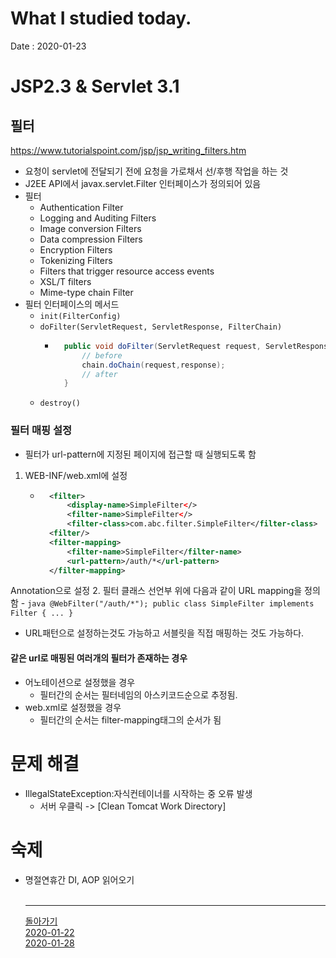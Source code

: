 # What I studied today.
Date : 2020-01-23

# JSP2.3 & Servlet 3.1
## 필터
https://www.tutorialspoint.com/jsp/jsp_writing_filters.htm
- 요청이 servlet에 전달되기 전에 요청을 가로채서 선/후행 작업을 하는 것
- J2EE API에서 javax.servlet.Filter 인터페이스가 정의되어 있음
- 필터
    - Authentication Filter
    - Logging and Auditing Filters
    - Image conversion Filters
    - Data compression Filters
    - Encryption Filters
    - Tokenizing Filters
    - Filters that trigger resource access events
    - XSL/T filters
    - Mime-type chain Filter
- 필터 인터페이스의 메서드
    - `init(FilterConfig)`
    - `doFilter(ServletRequest, ServletResponse, FilterChain)`
        - ``` java
            public void doFilter(ServletRequest request, ServletResponse response, FilterChain chain) throws IOException, Servlet Exception{
                // before
                chain.doChain(request,response);
                // after 
            }
            ```    
    - `destroy()`
### 필터 매핑 설정
- 필터가 url-pattern에 지정된 페이지에 접근할 때 실행되도록 함
1. WEB-INF/web.xml에 설정
    - ```xml
        <filter>
            <display-name>SimpleFilter</>
            <filter-name>SimpleFilter</>
            <filter-class>com.abc.filter.SimpleFilter</filter-class>
        <filter/>
        <filter-mapping>
            <filter-name>SimpleFilter</filter-name>
            <url-pattern>/auth/*</url-pattern>
        </filter-mapping>
        ```
Annotation으로 설정
2. 필터 클래스 선언부 위에 다음과 같이 URL mapping을 정의함
    - ```java
        @WebFilter("/auth/*");
        public class SimpleFilter implements Filter { ... }
        ```
- URL패턴으로 설정하는것도 가능하고 서블릿을 직접 매핑하는 것도 가능하다.
#### 같은 url로 매핑된 여러개의 필터가 존재하는 경우
- 어노테이션으로 설정했을 경우
    - 필터간의 순서는 필터네임의 아스키코드순으로 추정됨.
- web.xml로 설정했을 경우
    - 필터간의 순서는 filter-mapping태그의 순서가 됨
# 문제 해결
- IllegalStateException:자식컨테이너를 시작하는 중 오류 발생
    - 서버 우클릭 -&gt; [Clean Tomcat Work Directory]

# 숙제
- 명절연휴간 DI, AOP 읽어오기
<br><br><hr>
[돌아가기](../README.md)  
[2020-01-22](whatIStudied_200122.md)  
[2020-01-28](whatIStudied_200128.md)  


